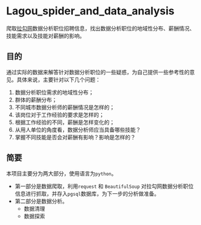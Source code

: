 # Lagou_spider_and_data_analysis
爬取[拉勾网](https://www.lagou.com/ )数据分析职位招聘信息，找出数据分析职位的地域性分布、薪酬情况、技能需求以及技能对薪酬的影响。

## 目的 ##
通过实际的数据来解答针对数据分析职位的一些疑惑，为自己提供一些参考性的意见。具体来说，主要针对以下几个问题：

1. 数据分析职位需求的地域性分布；
2. 群体的薪酬分布；
3. 不同城市数据分析师的薪酬情况是怎样的；
4. 该岗位对于工作经验的要求是怎样的；
5. 根据工作经验的不同，薪酬是怎样变化的；
6. 从用人单位的角度看，数据分析师应当具备哪些技能？
7. 掌握不同技能是否会对薪酬有影响？影响是怎样的？

## 简要 ##
本项目主要分为两大部分，使用语言为`python`。 
- 第一部分是数据爬取，利用`request` 和 `BeautifulSoup` 对拉勾网数据分析职位信息进行抓取，并存入`pgsql`数据库，为下一步的分析做准备。  
- 第二部分是数据分析。
  - 数据清理
  - 数据探索
